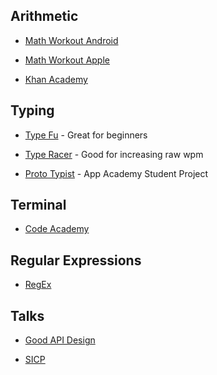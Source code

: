 ## Arithmetic

* [Math Workout Android](https://play.google.com/store/apps/details?id=com.akbur.mathsworkout&hl=en)

* [Math Workout Apple](https://itunes.apple.com/us/app/math-workout/id497620537?mt=8)

* [Khan Academy](https://www.khanacademy.org/math/algebra)

## Typing

* [Type Fu](http://type-fu.com/) - Great for beginners

* [Type Racer](http://play.typeracer.com/) - Good for increasing raw wpm

* [Proto Typist](http://www.proto-typist.xyz) - App Academy Student Project

## Terminal

* [Code Academy](https://www.codecademy.com/learn/learn-the-command-line)

## Regular Expressions

* [RegEx](http://regexone.com/)

## Talks

* [Good API Design](https://www.youtube.com/watch?v=aAb7hSCtvGw)

* [SICP](https://www.youtube.com/watch?v=2Op3QLzMgSY&list=PLE18841CABEA24090)
